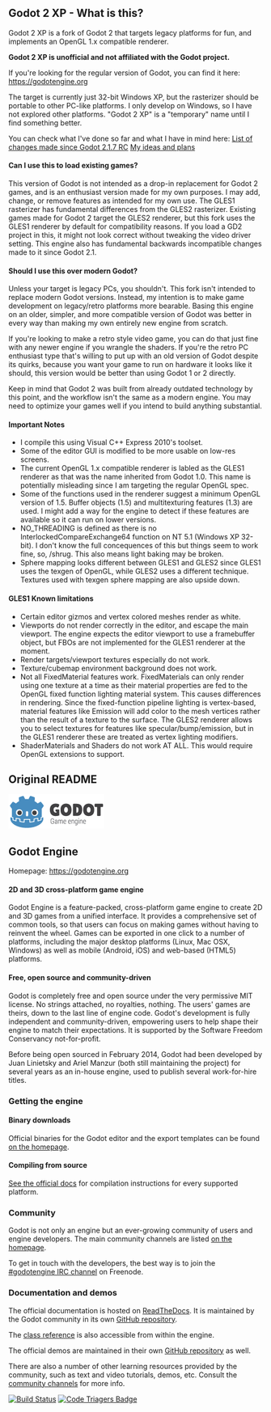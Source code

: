 ## Godot 2 XP - What is this?

Godot 2 XP is a fork of Godot 2 that targets legacy platforms for fun, and implements an OpenGL 1.x compatible renderer.

**Godot 2 XP is unofficial and not affiliated with the Godot project.**

If you're looking for the regular version of Godot, you can find it here: https://godotengine.org


The target is currently just 32-bit Windows XP, but the rasterizer should be portable to other PC-like platforms.
I only develop on Windows, so I have not explored other platforms.
"Godot 2 XP" is a "temporary" name until I find something better.

You can check what I've done so far and what I have in mind here:
[List of changes made since Godot 2.1.7 RC](/xp_changes.md)
[My ideas and plans](/xp_ideas.md)

#### Can I use this to load existing games?

This version of Godot is not intended as a drop-in replacement for Godot 2 games, and is an enthusiast version made for my own purposes.
I may add, change, or remove features as intended for my own use.
The GLES1 rasterizer has fundamental differences from the GLES2 rasterizer.
Existing games made for Godot 2 target the GLES2 renderer, but this fork uses the GLES1 renderer by default for compatibility reasons.
If you load a GD2 project in this, it might not look correct without tweaking the video driver setting.
This engine also has fundamental backwards incompatible changes made to it since Godot 2.1.

#### Should I use this over modern Godot?

Unless your target is legacy PCs, you shouldn't. This fork isn't intended to replace modern Godot versions.
Instead, my intention is to make game development on legacy/retro platforms more bearable.
Basing this engine on an older, simpler, and more compatible version of Godot was better in every way than making my own entirely new engine from scratch.

If you're looking to make a retro style video game, you can do that just fine with any newer engine if you wrangle the shaders.
If you're the retro PC enthusiast type that's willing to put up with an old version of Godot despite its quirks, 
because you want your game to run on hardware it looks like it should, this version would be better than using Godot 1 or 2 directly.

Keep in mind that Godot 2 was built from already outdated technology by this point, and the workflow isn't the same as a modern engine.
You may need to optimize your games well if you intend to build anything substantial.

#### Important Notes

- I compile this using Visual C++ Express 2010's toolset.
- Some of the editor GUI is modified to be more usable on low-res screens.
- The current OpenGL 1.x compatible renderer is labled as the GLES1 renderer as that was the name inherited from Godot 1.0.
  This name is potentially misleading since I am targeting the regular OpenGL spec.
- Some of the functions used in the renderer suggest a minimum OpenGL version of 1.5.
  Buffer objects (1.5) and multitexturing features (1.3) are used.
  I might add a way for the engine to detect if these features are available so it can run on lower versions.
- NO_THREADING is defined as there is no InterlockedCompareExchange64 function on NT 5.1 (Windows XP 32-bit).
  I don't know the full concequences of this but things seem to work fine, so, /shrug.
  This also means light baking may be broken.
- Sphere mapping looks different between GLES1 and GLES2 since GLES1 uses the texgen of OpenGL, while GLES2 uses a different technique.
  Textures used with texgen sphere mapping are also upside down.

#### GLES1 Known limitations

- Certain editor gizmos and vertex colored meshes render as white.
- Viewports do not render correctly in the editor, and escape the main viewport.
  The engine expects the editor viewport to use a framebuffer object, but FBOs are not implemented for the GLES1 renderer at the moment.
- Render targets/viewport textures especially do not work.
- Texture/cubemap environment background does not work.
- Not all FixedMaterial features work. FixedMaterials can only render using one texture at a time
  as their material properties are fed to the OpenGL fixed function lighting material system.
  This causes differences in rendering. Since the fixed-function pipeline lighting is vertex-based,
  material features like Emission will add color to the mesh vertices rather than the result of a texture to the surface.
  The GLES2 renderer allows you to select textures for features like specular/bump/emission, but in the GLES1 renderer
  these are treated as vertex lighting modifiers.
- ShaderMaterials and Shaders do not work AT ALL. This would require OpenGL extensions to support.

## Original README

[![GODOT](/logo.png)](https://godotengine.org)

## Godot Engine

Homepage: https://godotengine.org

#### 2D and 3D cross-platform game engine

Godot Engine is a feature-packed, cross-platform game engine to create 2D and
3D games from a unified interface. It provides a comprehensive set of common
tools, so that users can focus on making games without having to reinvent the
wheel. Games can be exported in one click to a number of platforms, including
the major desktop platforms (Linux, Mac OSX, Windows) as well as mobile
(Android, iOS) and web-based (HTML5) platforms.

#### Free, open source and community-driven

Godot is completely free and open source under the very permissive MIT license.
No strings attached, no royalties, nothing. The users' games are theirs, down
to the last line of engine code. Godot's development is fully independent and
community-driven, empowering users to help shape their engine to match their
expectations. It is supported by the Software Freedom Conservancy
not-for-profit.

Before being open sourced in February 2014, Godot had been developed by Juan
Linietsky and Ariel Manzur (both still maintaining the project) for several
years as an in-house engine, used to publish several work-for-hire titles.

### Getting the engine

#### Binary downloads

Official binaries for the Godot editor and the export templates can be found
[on the homepage](https://godotengine.org/download).

#### Compiling from source

[See the official docs](http://docs.godotengine.org/en/latest/development/compiling/)
for compilation instructions for every supported platform.

### Community

Godot is not only an engine but an ever-growing community of users and engine
developers. The main community channels are listed [on the homepage](https://godotengine.org/community).

To get in touch with the developers, the best way is to join the
[#godotengine IRC channel](https://webchat.freenode.net/?channels=godotengine)
on Freenode.

### Documentation and demos

The official documentation is hosted on [ReadTheDocs](http://docs.godotengine.org).
It is maintained by the Godot community in its own [GitHub repository](https://github.com/godotengine/godot-docs).

The [class reference](http://docs.godotengine.org/en/latest/classes/)
is also accessible from within the engine.

The official demos are maintained in their own [GitHub repository](https://github.com/godotengine/godot-demo-projects)
as well.

There are also a number of other learning resources provided by the community,
such as text and video tutorials, demos, etc. Consult the [community channels](https://godotengine.org/community)
for more info.

[![Build Status](https://travis-ci.org/godotengine/godot.svg?branch=master)](https://travis-ci.org/godotengine/godot)
[![Code Triagers Badge](https://www.codetriage.com/godotengine/godot/badges/users.svg)](https://www.codetriage.com/godotengine/godot)

